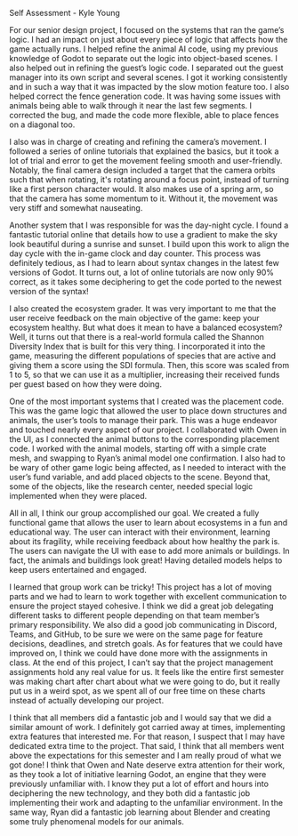 Self Assessment - Kyle Young

For our senior design project, I focused on the systems that ran the game’s logic. I had an impact on just about every piece of logic that affects how the game actually runs. I helped refine the animal AI code, using my previous knowledge of Godot to separate out the logic into object-based scenes. I also helped out in refining the guest’s logic code. I separated out the guest manager into its own script and several scenes. I got it working consistently and in such a way that it was impacted by the slow motion feature too. I also helped correct the fence generation code. It was having some issues with animals being able to walk through it near the last few segments. I corrected the bug, and made the code more flexible, able to place fences on a diagonal too. 

I also was in charge of creating and refining the camera’s movement. I followed a series of online tutorials that explained the basics, but it took a lot of trial and error to get the movement feeling smooth and user-friendly. Notably, the final camera design included a target that the camera orbits such that when rotating, it's rotating around a focus point, instead of turning like a first person character would. It also makes use of a spring arm, so that the camera has some momentum to it. Without it, the movement was very stiff and somewhat nauseating. 

Another system that I was responsible for was the day-night cycle. I found a fantastic tutorial online that details how to use a gradient to make the sky look beautiful during a sunrise and sunset. I build upon this work to align the day cycle with the in-game clock and day counter. This process was definitely tedious, as I had to learn about syntax changes in the latest few versions of Godot. It turns out, a lot of online tutorials are now only 90% correct, as it takes some deciphering to get the code ported to the newest version of the syntax! 

I also created the ecosystem grader. It was very important to me that the user receive feedback on the main objective of the game: keep your ecosystem healthy. But what does it mean to have a balanced ecosystem? Well, it turns out that there is a real-world formula called the Shannon Diversity Index that is built for this very thing. I incorporated it into the game, measuring the different populations of species that are active and giving them a score using the SDI formula. Then, this score was scaled from 1 to 5, so that we can use it as a multiplier, increasing their received funds per guest based on how they were doing. 

One of the most important systems that I created was the placement code. This was the game logic that allowed the user to place down structures and animals, the user’s tools to manage their park. This was a huge endeavor and touched nearly every aspect of our project. I collaborated with Owen in the UI, as I connected the animal buttons to the corresponding placement code. I worked with the animal models, starting off with a simple crate mesh, and swapping to Ryan’s animal model one confirmation. I also had to be wary of other game logic being affected, as I needed to interact with the user’s fund variable, and add placed objects to the scene. Beyond that, some of the objects, like the research center, needed special logic implemented when they were placed.

All in all, I think our group accomplished our goal. We created a fully functional game that allows the user to learn about ecosystems in a fun and educational way. The user can interact with their environment, learning about its fragility, while receiving feedback about how healthy the park is. The users can navigate the UI with ease to add more animals or buildings. In fact, the animals and buildings look great! Having detailed models helps to keep users entertained and engaged.

I learned that group work can be tricky! This project has a lot of moving parts and we had to learn to work together with excellent communication to ensure the project stayed cohesive. I think we did a great job delegating different tasks to different people depending on that team member’s primary responsibility. We also did a good job communicating in Discord, Teams, and GitHub, to be sure we were on the same page for feature decisions, deadlines, and stretch goals. As for features that we could have improved on, I think we could have done more with the assignments in class. At the end of this project, I can’t say that the project management assignments hold any real value for us. It feels like the entire first semester was making chart after chart about what we were going to do, but it really put us in a weird spot, as we spent all of our free time on these charts instead of actually developing our project.

I think that all members did a fantastic job and I would say that we did a similar amount of work. I definitely got carried away at times, implementing extra features that interested me. For that reason, I suspect that I may have dedicated extra time to the project. That said, I think that all members went above the expectations for this semester and I am really proud of what we got done! I think that Owen and Nate deserve extra attention for their work, as they took a lot of initiative learning Godot, an engine that they were previously unfamiliar with. I know they put a lot of effort and hours into deciphering the new technology, and they both did a fantastic job implementing their work and adapting to the unfamiliar environment. In the same way, Ryan did a fantastic job learning about Blender and creating some truly phenomenal models for our animals.
